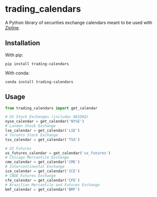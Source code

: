 # trading_calendars
A Python library of securities exchange calendars meant to be used with [Zipline](https://github.com/quantopian/zipline).

## Installation
With pip:
```
pip install trading-calendars
```
With conda:
```
conda install trading-calendars
```

## Usage
```python
from trading_calendars import get_calendar

# US Stock Exchanges (includes NASDAQ)
nyse_calendar = get_calendar('NYSE')
# London Stock Exchange
lse_calendar = get_calendar('LSE')
# Toronto Stock Exchange
tsx_calendar = get_calendar('TSX')

# US Futures
us_futures_calendar = get_calendar('us_futures')
# Chicago Mercantile Exchange
cme_calendar = get_calendar('CME')
# Intercontinental Exchange
ice_calendar = get_calendar('ICE')
# CBOE Futures Exchange
cfe_calendar = get_calendar('CFE')
# Brazilian Mercantile and Futures Exchange
bmf_calendar = get_calendar('BMF')
```
